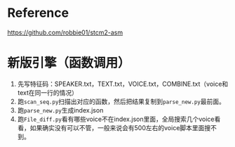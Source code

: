 # Reference
https://github.com/robbie01/stcm2-asm

# 新版引擎（函数调用）
1. 先写特征码：SPEAKER.txt，TEXT.txt，VOICE.txt，COMBINE.txt（voice和text在同一行的情况）
2. 跑`scan_seq.py`扫描出对应的函数，然后把结果复制到`parse_new.py`最前面。
3. 跑`parse_new.py`生成index.json
4. 跑`File_diff.py`看有哪些voice不在index.json里面，全局搜索几个voice看看，如果确实没有可以不管，一般来说会有500左右的voice脚本里面搜不到。